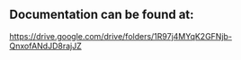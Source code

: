 ## Documentation can be found at:

https://drive.google.com/drive/folders/1R97j4MYqK2GFNjb-QnxofANdJD8rajJZ
